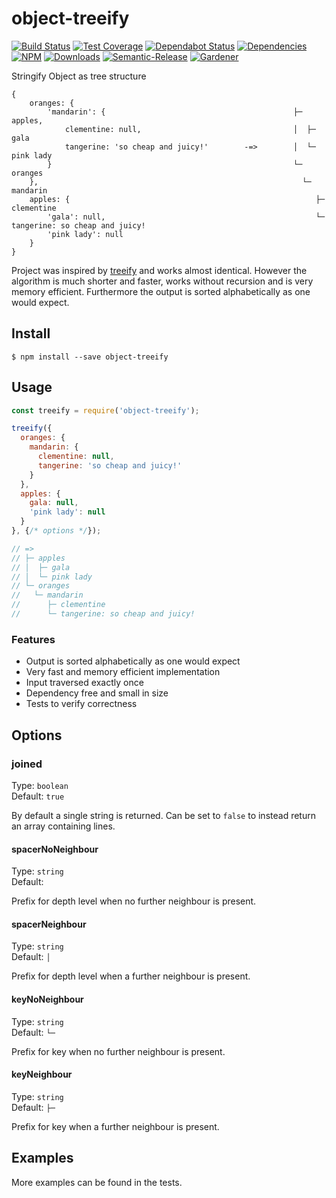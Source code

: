 # object-treeify

[![Build Status](https://circleci.com/gh/blackflux/object-treeify.png?style=shield)](https://circleci.com/gh/blackflux/object-treeify)
[![Test Coverage](https://img.shields.io/coveralls/blackflux/object-treeify/master.svg)](https://coveralls.io/github/blackflux/object-treeify?branch=master)
[![Dependabot Status](https://api.dependabot.com/badges/status?host=github&repo=blackflux/object-treeify)](https://dependabot.com)
[![Dependencies](https://david-dm.org/blackflux/object-treeify/status.svg)](https://david-dm.org/blackflux/object-treeify)
[![NPM](https://img.shields.io/npm/v/object-treeify.svg)](https://www.npmjs.com/package/object-treeify)
[![Downloads](https://img.shields.io/npm/dt/object-treeify.svg)](https://www.npmjs.com/package/object-treeify)
[![Semantic-Release](https://github.com/blackflux/js-gardener/blob/master/assets/icons/semver.svg)](https://github.com/semantic-release/semantic-release)
[![Gardener](https://github.com/blackflux/js-gardener/blob/master/assets/badge.svg)](https://github.com/blackflux/js-gardener)

Stringify Object as tree structure

```
{
    oranges: {
        'mandarin': {                                          ├─ apples,
            clementine: null,                                  │  ├─ gala
            tangerine: 'so cheap and juicy!'        -=>        │  └─ pink lady
        }                                                      └─ oranges
    },                                                           └─ mandarin
    apples: {                                                       ├─ clementine
        'gala': null,                                               └─ tangerine: so cheap and juicy!
        'pink lady': null
    }
}
```

Project was inspired by [treeify](https://github.com/notatestuser/treeify) and works almost identical. However
the algorithm is much shorter and faster, works without recursion and is very memory efficient. Furthermore
the output is sorted alphabetically as one would expect.

## Install

    $ npm install --save object-treeify

## Usage

<!-- eslint-disable import/no-unresolved -->
```js
const treeify = require('object-treeify');

treeify({
  oranges: {
    mandarin: {
      clementine: null,
      tangerine: 'so cheap and juicy!'
    }
  },
  apples: {
    gala: null,
    'pink lady': null
  }
}, {/* options */});

// =>
// ├─ apples
// │  ├─ gala
// │  └─ pink lady
// └─ oranges
//   └─ mandarin
//      ├─ clementine
//      └─ tangerine: so cheap and juicy!
```

### Features

- Output is sorted alphabetically as one would expect
- Very fast and memory efficient implementation
- Input traversed exactly once
- Dependency free and small in size
- Tests to verify correctness

## Options

### joined

Type: `boolean`<br>
Default: `true`

By default a single string is returned. Can be set to `false` to instead return an array containing lines.

#### spacerNoNeighbour

Type: `string`<br>
Default: `   `

Prefix for depth level when no further neighbour is present.

#### spacerNeighbour

Type: `string`<br>
Default: `│  `

Prefix for depth level when a further neighbour is present.

#### keyNoNeighbour

Type: `string`<br>
Default: `└─ `

Prefix for key when no further neighbour is present.

#### keyNeighbour

Type: `string`<br>
Default: `├─ `

Prefix for key when a further neighbour is present.

## Examples

More examples can be found in the tests.
